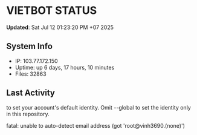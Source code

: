 # VIETBOT STATUS
**Updated**: Sat Jul 12 01:23:20 PM +07 2025

## System Info
- IP: 103.77.172.150
- Uptime: up 6 days, 17 hours, 10 minutes
- Files: 32863

## Last Activity

to set your account's default identity.
Omit --global to set the identity only in this repository.

fatal: unable to auto-detect email address (got 'root@vinh3690.(none)')
